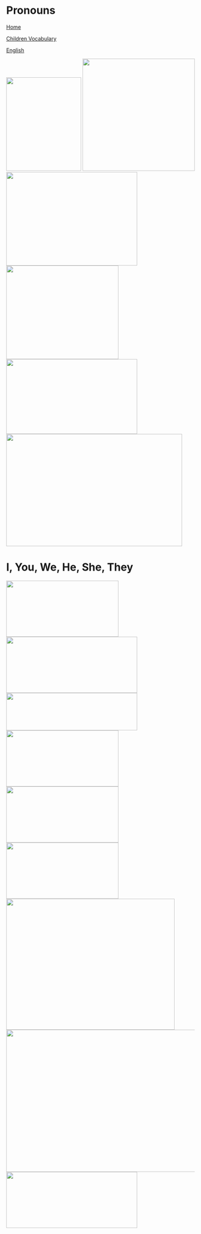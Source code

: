# Pronouns


[Home](all-files-links.md)

[Children Vocabulary](children-vocabulary.md)

[English](all-english-links.md)



<img src="https://i.pinimg.com/originals/20/a1/e3/20a1e3d6c6b6843f8bbdf22e469b157f.png" width="200" height="250">

<img src="https://encrypted-tbn0.gstatic.com/images?q=tbn:ANd9GcQdpi9hqPTv5TulJZWT3krYDAo867Fj-igTkoPg4OPNW4hSkJE063a5c1eZP56hJItVIOM&usqp=CAU" width="300" height="300">

<img src="https://i.pinimg.com/originals/da/7b/dc/da7bdc64d554281c2ee5fbcdb77cb1ac.png" width="350" height="250">

<img src="https://i.pinimg.com/originals/1b/19/cf/1b19cf90c086e67a2fbd26325552ced8.png" width="300" height="250">

<img src="https://lectii-engleza.ro/wp-content/uploads/2021/04/4-39-1024x576.png" width="350" height="200">

<img src="https://englishwithashish.com/wp-content/uploads/2021/09/DEMONSTRATIVE-ADJECTIVE-1-1024x819.png" width="470" height="300">


# I, You, We, He, She, They

<img src="https://encrypted-tbn0.gstatic.com/images?q=tbn:ANd9GcSzvQWK9KoRqSHVvbz-dopBD-sUaJDh-v-g_ZygjCUXXtHyMn0OVEa6QN6BOnLYHmqlFvE&usqp=CAU" width="300" height="150">

<img src="https://lh5.googleusercontent.com/_zLwiUetzHlR3edyuP-msxcH_9-3GRVIOZEKLeBAa_E8hGeSF7wI818trzR6lhqsivfIVrWLAIovrziZarm8MZZJ6mz91f3HCmXUkBIBlQ5XIdy7H2T5ypQtfU-LLOX84WDlh7rZ" width="350" height="150">

<img src="https://images.twinkl.co.uk/tw1n/image/private/t_630/u/ux/thinking-asian-non-binary-child-grammarjcndskcnlk_ver_3.png" width="350" height="100">

<img src="https://w7.pngwing.com/pngs/544/561/png-transparent-english-personal-pronouns-object-pronoun-possessive-subject-miscellaneous-tshirt-child-thumbnail.png" width="300" height="150">

<img src="https://e7.pngegg.com/pngimages/269/328/png-clipart-personal-pronoun-verb-english-natural-language-subject-pronoun-child-english-thumbnail.png" width="300" height="150">

<img src="https://i.ytimg.com/vi/57_u7Uoc9yU/maxresdefault.jpg" width="300" height="150">

<img src="https://i0.wp.com/i0.wp.com/www.grammar.cl/rules/possessive-adjectives-english.gif?resize=650,400" width="450" height="350">

<img src="https://i.ytimg.com/vi/rF070hPFbas/maxresdefault.jpg" width="550" height="380">

<img src="https://i0.wp.com/exhibitaenglish.com/wp-content/uploads/2023/02/possessive-adjectives-and-pronouns.png?resize=840%2C376&ssl=1" width="350" height="150">
